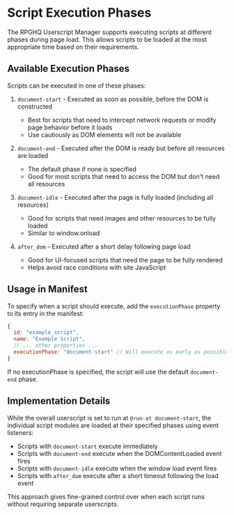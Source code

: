 # Script Execution Phases

The RPGHQ Userscript Manager supports executing scripts at different phases during page load. This allows scripts to be loaded at the most appropriate time based on their requirements.

## Available Execution Phases

Scripts can be executed in one of these phases:

1. `document-start` - Executed as soon as possible, before the DOM is constructed

   - Best for scripts that need to intercept network requests or modify page behavior before it loads
   - Use cautiously as DOM elements will not be available

2. `document-end` - Executed after the DOM is ready but before all resources are loaded

   - The default phase if none is specified
   - Good for most scripts that need to access the DOM but don't need all resources

3. `document-idle` - Executed after the page is fully loaded (including all resources)

   - Good for scripts that need images and other resources to be fully loaded
   - Similar to window.onload

4. `after_dom` - Executed after a short delay following page load
   - Good for UI-focused scripts that need the page to be fully rendered
   - Helps avoid race conditions with site JavaScript

## Usage in Manifest

To specify when a script should execute, add the `executionPhase` property to its entry in the manifest:

```javascript
{
  id: "example_script",
  name: "Example Script",
  // ... other properties ...
  executionPhase: "document-start" // Will execute as early as possible
}
```

If no executionPhase is specified, the script will use the default `document-end` phase.

## Implementation Details

While the overall userscript is set to run at `@run-at document-start`, the individual script modules are loaded at their specified phases using event listeners:

- Scripts with `document-start` execute immediately
- Scripts with `document-end` execute when the DOMContentLoaded event fires
- Scripts with `document-idle` execute when the window load event fires
- Scripts with `after_dom` execute after a short timeout following the load event

This approach gives fine-grained control over when each script runs without requiring separate userscripts.

